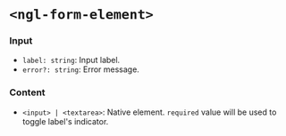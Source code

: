 # `<ngl-form-element>`

### Input
  * `label: string`: Input label.
  * `error?: string`: Error message.

### Content

  * `<input> | <textarea>`: Native element. `required` value will be used to toggle label's indicator.
